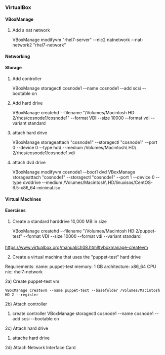 ### VirtualBox 

#### VBoxManage

1) Add a nat network

    VBoxManage modifyvm "rhel7-server" --nic2 natnetwork --nat-network2 "rhel7-network"

#### Networking 

#### Storage

1) Add controller

    VBoxManage storagectl cosnode1 --name cosnode1 --add scsi --bootable on

2) Add hard drive

    VBoxManage createhd --filename "/Volumes/Macintosh HD 2/rhcs/cosnode1/cosnode1" --format VDI --size 10000 --format vdi --variant standard

3) attach hard drive

    VBoxManage storageattach "cosnode1" --storagectl "cosnode1" --port 0 --device 0 --type hdd --medium /Volumes/Macintosh\ HD\ 2/rhcs/cosnode1/cosnode1.vdi

4) attach dvd drive

    VBoxManage modifyvm cosnode1 --boot1 dvd
    VBoxManage storageattach "cosnode1" --storagectl "cosnode1" --port 1 --device 0 --type dvddrive --medium /Volumes/Macintosh\ HD/linuxisos/CentOS-6.5-x86_64-minimal.iso


#### Virtual Machines


#### Exercises 

1) Create a standard harddrive 10,000 MB in size

    VBoxManage createhd --filename "/Volumes/Macintosh HD 2/puppet-test" --format VDI --size 10000 --format vdi --variant standard

#### 

https://www.virtualbox.org/manual/ch08.html#vboxmanage-createvm

2) Create a virtual machine that uses the "puppet-test" hard drive

Requirements: 
    name: puppet-test
    memory: 1 GB
    architecture: x86_64 CPU
    nic: rhel7-network
    
2a) Create puppet-test vm

    VBoxManage createvm --name puppet-test --basefolder /Volumes/Macintosh HD 2 --register 

2b) Attach controller 
   1) create controller
    VBoxManage storagectl cosnode1 --name cosnode1 --add scsi --bootable on

2c) Attach hard drive
   1) attache hard drive
     
2d) Attach Network Interface Card
